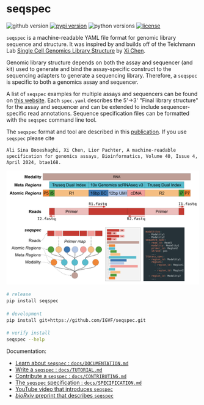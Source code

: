 # seqspec

![github version](https://img.shields.io/badge/Version-0.2.0-informational)
[![pypi version](https://img.shields.io/pypi/v/seqspec)](https://pypi.org/project/seqspec/0.2.0/)
![python versions](https://img.shields.io/pypi/pyversions/seqspec)
[![license](https://img.shields.io/pypi/l/seqspec)](LICENSE)

`seqspec` is a machine-readable YAML file format for genomic library sequence and structure. It was inspired by and builds off of the Teichmann Lab [Single Cell Genomics Library Structure](https://github.com/Teichlab/scg_lib_structs) by [Xi Chen](https://github.com/dbrg77).

Genomic library structure depends on both the assay and sequencer (and kit) used to generate and bind the assay-specific construct to the sequencing adapters to generate a sequencing library. Therefore, a `seqspec` is specific to both a genomics assay and sequencer.

A list of `seqspec` examples for multiple assays and sequencers can be found on [this website](https://igvf.github.io/seqspec/). Each `spec.yaml` describes the 5'->3' "Final library structure" for the assay and sequencer and can be extended to include sequencer-specific read annotations. Sequence specification files can be formatted with the `seqspec` command line tool.

The `seqspec` format and tool are described in this [publication](https://doi.org/10.1093/bioinformatics/btae168). If you use `seqspec` please cite

```
Ali Sina Booeshaghi, Xi Chen, Lior Pachter, A machine-readable specification for genomics assays, Bioinformatics, Volume 40, Issue 4, April 2024, btae168.
```

<img alt="image" src="/docs/seqspec.png">

```bash
# release
pip install seqspec

# development
pip install git+https://github.com/IGVF/seqspec.git

# verify install
seqspec --help
```

Documentation:

- [ Learn about `seqspec` : `docs/DOCUMENTATION.md`](docs/DOCUMENTATION.md)
- [Write a `seqspec` : `docs/TUTORIAL.md`](docs/TUTORIAL.md)
- [Contribute a `seqspec` : `docs/CONTRIBUTING.md`](docs/CONTRIBUTING.md)
- [The `seqspec` specification : `docs/SPECIFICATION.md`](docs/SPECIFICATION.md)
- [YouTube video that introduces `seqspec`](https://youtu.be/NSj6Vpzy8tU)
- [_bioRxiv_ preprint that describes `seqspec`](https://doi.org/10.1101/2023.03.17.533215)
